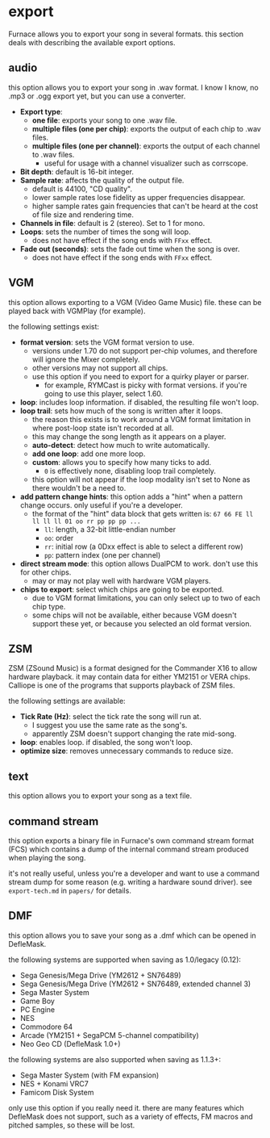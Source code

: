 # export

Furnace allows you to export your song in several formats. this section deals with describing the available export options.

## audio

this option allows you to export your song in .wav format. I know I know, no .mp3 or .ogg export yet, but you can use a converter.

- **Export type**:
  - **one file**: exports your song to one .wav file.
  - **multiple files (one per chip)**: exports the output of each chip to .wav files.
  - **multiple files (one per channel)**: exports the output of each channel to .wav files.
    - useful for usage with a channel visualizer such as corrscope.
- **Bit depth**: default is 16-bit integer.
- **Sample rate**: affects the quality of the output file.
  - default is 44100, "CD quality".
  - lower sample rates lose fidelity as upper frequencies disappear.
  - higher sample rates gain frequencies that can't be heard at the cost of file size and rendering time.
- **Channels in file**: default is 2 (stereo). Set to 1 for mono.
- **Loops**: sets the number of times the song will loop.
  - does not have effect if the song ends with `FFxx` effect.
- **Fade out (seconds)**: sets the fade out time when the song is over.
  - does not have effect if the song ends with `FFxx` effect.

## VGM

this option allows exporting to a VGM (Video Game Music) file. these can be played back with VGMPlay (for example).

the following settings exist:

- **format version**: sets the VGM format version to use.
  - versions under 1.70 do not support per-chip volumes, and therefore will ignore the Mixer completely.
  - other versions may not support all chips.
  - use this option if you need to export for a quirky player or parser.
    - for example, RYMCast is picky with format versions. if you're going to use this player, select 1.60.
- **loop**: includes loop information. if disabled, the resulting file won't loop.
- **loop trail**: sets how much of the song is written after it loops.
  - the reason this exists is to work around a VGM format limitation in where post-loop state isn't recorded at all.
  - this may change the song length as it appears on a player.
  - **auto-detect**: detect how much to write automatically.
  - **add one loop**: add one more loop.
  - **custom**: allows you to specify how many ticks to add.
    - `0` is effectively none, disabling loop trail completely.
  - this option will not appear if the loop modality isn't set to None as there wouldn't be a need to.
- **add pattern change hints**: this option adds a "hint" when a pattern change occurs. only useful if you're a developer.
  - the format of the "hint" data block that gets written is: `67 66 FE ll ll ll ll 01 oo rr pp pp pp ...`
    - `ll`: length, a 32-bit little-endian number
    - `oo`: order
    - `rr`: initial row (a 0Dxx effect is able to select a different row)
    - `pp`: pattern index (one per channel)
- **direct stream mode**: this option allows DualPCM to work. don't use this for other chips.
  - may or may not play well with hardware VGM players.
- **chips to export**: select which chips are going to be exported.
  - due to VGM format limitations, you can only select up to two of each chip type.
  - some chips will not be available, either because VGM doesn't support these yet, or because you selected an old format version.

## ZSM

ZSM (ZSound Music) is a format designed for the Commander X16 to allow hardware playback.
it may contain data for either YM2151 or VERA chips.
Calliope is one of the programs that supports playback of ZSM files.

the following settings are available:

- **Tick Rate (Hz)**: select the tick rate the song will run at.
  - I suggest you use the same rate as the song's.
  - apparently ZSM doesn't support changing the rate mid-song.
- **loop**: enables loop. if disabled, the song won't loop.
- **optimize size**: removes unnecessary commands to reduce size.

## text

this option allows you to export your song as a text file.

## command stream

this option exports a binary file in Furnace's own command stream format (FCS) which contains a dump of the internal command stream produced when playing the song.

it's not really useful, unless you're a developer and want to use a command stream dump for some reason (e.g. writing a hardware sound driver). see `export-tech.md` in `papers/` for details.

## DMF

this option allows you to save your song as a .dmf which can be opened in DefleMask.

the following systems are supported when saving as 1.0/legacy (0.12):
- Sega Genesis/Mega Drive (YM2612 + SN76489)
- Sega Genesis/Mega Drive (YM2612 + SN76489, extended channel 3)
- Sega Master System
- Game Boy
- PC Engine
- NES
- Commodore 64
- Arcade (YM2151 + SegaPCM 5-channel compatibility)
- Neo Geo CD (DefleMask 1.0+)

the following systems are also supported when saving as 1.1.3+:
- Sega Master System (with FM expansion)
- NES + Konami VRC7
- Famicom Disk System

only use this option if you really need it. there are many features which DefleMask does not support, such as a variety of effects, FM macros and pitched samples, so these will be lost.
